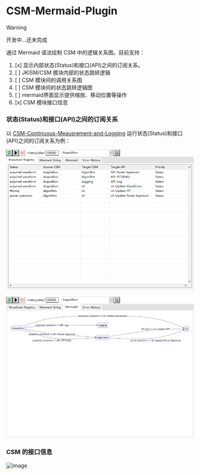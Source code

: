 # CSM-Mermaid-Plugin

> [!WARNING]
> 开发中...还未完成

通过 Mermaid 语法绘制 CSM 中的逻辑关系图。目前支持：

1. [x] 显示内部状态(Status)和接口(API)之间的订阅关系。
2. [ ] JKISM/CSM 模块内部的状态跳转逻辑
3. [ ] CSM 模块间的调用关系图
4. [ ] CSM 模块间的状态跳转逻辑图
5. [ ] mermaid界面显示提供缩放、移动位置等操作
6. [x] CSM 模块接口信息

### 状态(Status)和接口(API)之间的订阅关系

以 [CSM-Continuous-Meausrement-and-Logging](https://github.com/NEVSTOP-LAB/CSM-Continuous-Meausrement-and-Logging) 运行状态(Status)和接口(API)之间的订阅关系为例：

![状态(Status)和接口(API)之间的订阅关系.table](./.doc/1.png)

![状态(Status)和接口(API)之间的订阅关系.mermaid](./.doc/2.png)

### CSM 的接口信息

![image](https://github.com/NEVSTOP-LAB/CSM-Mermaid-Plugin/assets/8196752/f9195c8a-5ca0-4b80-9c68-6400498b6b08)

